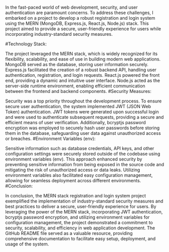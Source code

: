 In the fast-paced world of web development, security, and user authentication are paramount concerns. To address these challenges, I embarked on a project to develop a robust registration and login system using the MERN (MongoDB, Express.js, React.js, Node.js) stack. This project aimed to provide a secure, user-friendly experience for users while incorporating industry-standard security measures.

#Technology Stack:

The project leveraged the MERN stack, which is widely recognized for its flexibility, scalability, and ease of use in building modern web applications. MongoDB served as the database, storing user information securely. Express.js facilitated the creation of a robust backend API, handling user authentication, registration, and login requests. React.js powered the front end, providing a dynamic and intuitive user interface. Node.js acted as the server-side runtime environment, enabling efficient communication between the frontend and backend components.
#Security Measures:

Security was a top priority throughout the development process. To ensure secure user authentication, the system implemented JWT (JSON Web Token) authentication. JWT tokens were generated upon successful login and were used to authenticate subsequent requests, providing a secure and efficient means of user verification. Additionally, bcryptjs password encryption was employed to securely hash user passwords before storing them in the database, safeguarding user data against unauthorized access or breaches.
#Environment Variables (env):

Sensitive information such as database credentials, API keys, and other configuration settings were securely stored outside of the codebase using environment variables (env). This approach enhanced security by preventing sensitive information from being exposed in the source code and mitigating the risk of unauthorized access or data leaks. Utilizing environment variables also facilitated easy configuration management, allowing for seamless deployment across different environments.
#Conclusion:

In conclusion, the MERN stack registration and login system project exemplified the implementation of industry-standard security measures and best practices to deliver a secure, user-friendly experience for users. By leveraging the power of the MERN stack, incorporating JWT authentication, bcryptjs password encryption, and utilizing environment variables for configuration management, the project demonstrated a commitment to security, scalability, and efficiency in web application development. The GitHub README file served as a valuable resource, providing comprehensive documentation to facilitate easy setup, deployment, and usage of the system.
